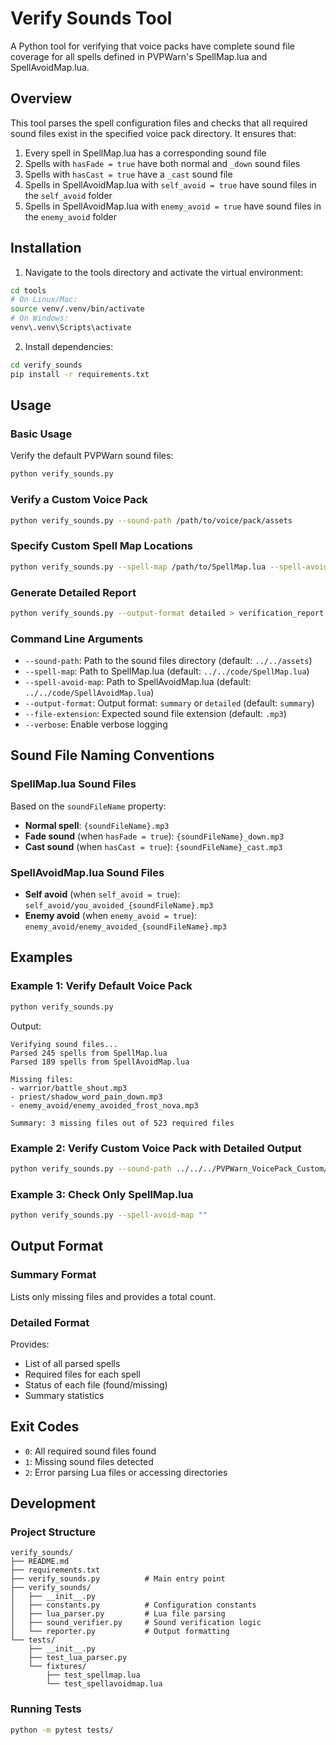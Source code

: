 # Verify Sounds Tool

A Python tool for verifying that voice packs have complete sound file coverage for all spells defined in PVPWarn's SpellMap.lua and SpellAvoidMap.lua.

## Overview

This tool parses the spell configuration files and checks that all required sound files exist in the specified voice pack directory. It ensures that:

1. Every spell in SpellMap.lua has a corresponding sound file
2. Spells with `hasFade = true` have both normal and `_down` sound files
3. Spells with `hasCast = true` have a `_cast` sound file
4. Spells in SpellAvoidMap.lua with `self_avoid = true` have sound files in the `self_avoid` folder
5. Spells in SpellAvoidMap.lua with `enemy_avoid = true` have sound files in the `enemy_avoid` folder

## Installation

1. Navigate to the tools directory and activate the virtual environment:
```bash
cd tools
# On Linux/Mac:
source venv/.venv/bin/activate
# On Windows:
venv\.venv\Scripts\activate
```

2. Install dependencies:
```bash
cd verify_sounds
pip install -r requirements.txt
```

## Usage

### Basic Usage

Verify the default PVPWarn sound files:

```bash
python verify_sounds.py
```

### Verify a Custom Voice Pack

```bash
python verify_sounds.py --sound-path /path/to/voice/pack/assets
```

### Specify Custom Spell Map Locations

```bash
python verify_sounds.py --spell-map /path/to/SpellMap.lua --spell-avoid-map /path/to/SpellAvoidMap.lua
```

### Generate Detailed Report

```bash
python verify_sounds.py --output-format detailed > verification_report.txt
```

### Command Line Arguments

- `--sound-path`: Path to the sound files directory (default: `../../assets`)
- `--spell-map`: Path to SpellMap.lua (default: `../../code/SpellMap.lua`)
- `--spell-avoid-map`: Path to SpellAvoidMap.lua (default: `../../code/SpellAvoidMap.lua`)
- `--output-format`: Output format: `summary` or `detailed` (default: `summary`)
- `--file-extension`: Expected sound file extension (default: `.mp3`)
- `--verbose`: Enable verbose logging

## Sound File Naming Conventions

### SpellMap.lua Sound Files

Based on the `soundFileName` property:

- **Normal spell**: `{soundFileName}.mp3`
- **Fade sound** (when `hasFade = true`): `{soundFileName}_down.mp3`
- **Cast sound** (when `hasCast = true`): `{soundFileName}_cast.mp3`

### SpellAvoidMap.lua Sound Files

- **Self avoid** (when `self_avoid = true`): `self_avoid/you_avoided_{soundFileName}.mp3`
- **Enemy avoid** (when `enemy_avoid = true`): `enemy_avoid/enemy_avoided_{soundFileName}.mp3`

## Examples

### Example 1: Verify Default Voice Pack

```bash
python verify_sounds.py
```

Output:
```
Verifying sound files...
Parsed 245 spells from SpellMap.lua
Parsed 189 spells from SpellAvoidMap.lua

Missing files:
- warrior/battle_shout.mp3
- priest/shadow_word_pain_down.mp3
- enemy_avoid/enemy_avoided_frost_nova.mp3

Summary: 3 missing files out of 523 required files
```

### Example 2: Verify Custom Voice Pack with Detailed Output

```bash
python verify_sounds.py --sound-path ../../../PVPWarn_VoicePack_Custom/assets --output-format detailed
```

### Example 3: Check Only SpellMap.lua

```bash
python verify_sounds.py --spell-avoid-map ""
```

## Output Format

### Summary Format

Lists only missing files and provides a total count.

### Detailed Format

Provides:
- List of all parsed spells
- Required files for each spell
- Status of each file (found/missing)
- Summary statistics

## Exit Codes

- `0`: All required sound files found
- `1`: Missing sound files detected
- `2`: Error parsing Lua files or accessing directories

## Development

### Project Structure

```
verify_sounds/
├── README.md
├── requirements.txt
├── verify_sounds.py          # Main entry point
├── verify_sounds/
│   ├── __init__.py
│   ├── constants.py          # Configuration constants
│   ├── lua_parser.py         # Lua file parsing
│   ├── sound_verifier.py     # Sound verification logic
│   └── reporter.py           # Output formatting
└── tests/
    ├── __init__.py
    ├── test_lua_parser.py
    └── fixtures/
        ├── test_spellmap.lua
        └── test_spellavoidmap.lua
```

### Running Tests

```bash
python -m pytest tests/
```
